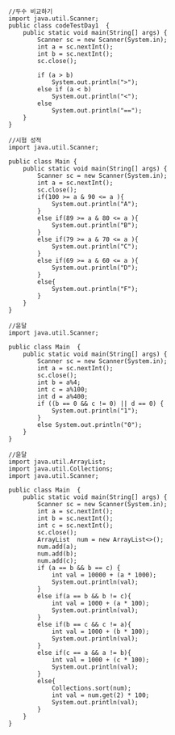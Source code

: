<pre><code>//두수 비교하기
import java.util.Scanner;
public class codeTestDay1  {
    public static void main(String[] args) {
		Scanner sc = new Scanner(System.in);
		int a = sc.nextInt();
		int b = sc.nextInt();
		sc.close();
		
		if (a > b)
			System.out.println(">");
		else if (a < b)
			System.out.println("<");
		else
			System.out.println("==");
	}
}</code></pre>

<pre><code>//시험 성적
import java.util.Scanner;

public class Main {
    public static void main(String[] args) {
		Scanner sc = new Scanner(System.in);
		int a = sc.nextInt();
		sc.close();
		if(100 >= a & 90 <= a ){
			System.out.println("A");
		}
		else if(89 >= a & 80 <= a ){
			System.out.println("B");
		}
		else if(79 >= a & 70 <= a ){
			System.out.println("C");
		}
		else if(69 >= a & 60 <= a ){
			System.out.println("D");
		}
		else{
			System.out.println("F");
		}
	}
}</code></pre>

<pre><code>//윤달
import java.util.Scanner;

public class Main  {
    public static void main(String[] args) {
		Scanner sc = new Scanner(System.in);
		int a = sc.nextInt();
		sc.close();
		int b = a%4;
		int c = a%100;
		int d = a%400;
		if ((b == 0 && c != 0) || d == 0) {
			System.out.println("1");
		}
		else System.out.println("0");
	}
}</code></pre>

<pre><code>//윤달
import java.util.ArrayList;
import java.util.Collections;
import java.util.Scanner;

public class Main  {
    public static void main(String[] args) {
		Scanner sc = new Scanner(System.in);
		int a = sc.nextInt();
		int b = sc.nextInt();
		int c = sc.nextInt();
		sc.close();
		ArrayList <Integer> num = new ArrayList<>();
		num.add(a);
		num.add(b);
		num.add(c);
		if (a == b && b == c) {
			int val = 10000 + (a * 1000);
			System.out.println(val);
		}
		else if(a == b && b != c){
			int val = 1000 + (a * 100);
			System.out.println(val);
		}
		else if(b == c && c != a){
			int val = 1000 + (b * 100);
			System.out.println(val);
		}
		else if(c == a && a != b){
			int val = 1000 + (c * 100);
			System.out.println(val);
		}
		else{
			Collections.sort(num);
			int val = num.get(2) * 100;
			System.out.println(val);
		}
	}
}</code></pre>
